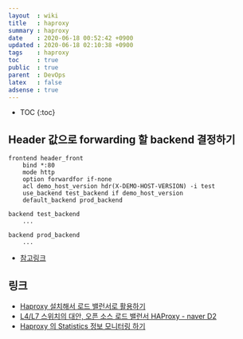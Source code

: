 ```yaml
---
layout  : wiki
title   : haproxy 
summary : haproxy
date    : 2020-06-18 00:52:42 +0900
updated : 2020-06-18 02:10:38 +0900
tags    : haproxy
toc     : true
public  : true
parent  : DevOps
latex   : false
adsense : true
---
```

* TOC
{:toc}

## Header 값으로 forwarding 할 backend 결정하기

```
frontend header_front
    bind *:80
    mode http
    option forwardfor if-none
    acl demo_host_version hdr(X-DEMO-HOST-VERSION) -i test
    use_backend test_backend if demo_host_version
    default_backend prod_backend

backend test_backend
    ...

backend prod_backend
    ...
```
 * [참고링크](https://stackoverflow.com/questions/58589331/haproxy-how-to-forward-traffic-to-backend-by-a-matching-header)

## 링크

* [Haproxy 설치해서 로드 밸런서로 활용하기](https://findstar.pe.kr/2018/07/27/install-haproxy/) 
* [L4/L7 스위치의 대안, 오픈 소스 로드 밸런서 HAProxy - naver D2](https://d2.naver.com/helloworld/284659)
* [Haproxy 의 Statistics 정보 모니터링 하기](https://findstar.pe.kr/2019/01/05/haproxy-stat-metric/)

